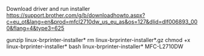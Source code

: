 Download driver and run installer
https://support.brother.com/g/b/downloadhowto.aspx?c=eu_ot&lang=en&prod=mfcl2710dw_us_eu_as&os=127&dlid=dlf006893_000&flang=4&type3=625

gunzip linux-brprinter-installer*
rm linux-brprinter-installer*.gz
chmod +x linux-brprinter-installer*
bash linux-brprinter-installer* MFC-L2710DW


